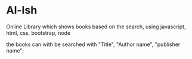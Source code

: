 # Al-Ish
Online Library which shows books based on the search, using javascript, html, css, bootstrap, node

the books can with be searched with "Title", "Author name", "publisher name";

